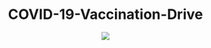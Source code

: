 <h1 align="center"> COVID-19-Vaccination-Drive</h1>
<p align="center">
<a href="https://www.sfu.ca/students/calendar/2021/spring/courses/cmpt/756.html" alt="Using python">
            <img src="https://img.shields.io/static/v1?message=Python&logo=python&labelColor=5c5c5c&color=1116ac&logoColor=white&label=%20" />
        </a>
 </p>
